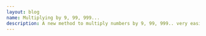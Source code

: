 ```yaml
---
layout: blog
name: Multiplying by 9, 99, 999...
description: A new method to multiply numbers by 9, 99, 999.. very easily
---
```


